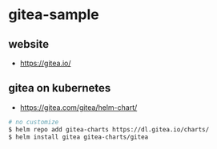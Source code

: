 # gitea-sample

## website

- https://gitea.io/

## gitea on kubernetes

- https://gitea.com/gitea/helm-chart/

```bash
# no customize
$ helm repo add gitea-charts https://dl.gitea.io/charts/
$ helm install gitea gitea-charts/gitea
```
